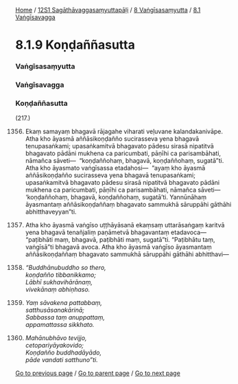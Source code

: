 
[Home](/) / [12S1 Sagāthāvaggasaṃyuttapāḷi](/tipitaka/12S1.md) / [8 Vaṅgīsasaṃyutta](/tipitaka/12S1/8.md) / [8.1 Vaṅgīsavagga](/tipitaka/12S1/8/8.1.md)

# 8.1.9 Koṇḍaññasutta

### Vaṅgīsasaṃyutta

### Vaṅgīsavagga

### Koṇḍaññasutta

(217.)

1356. Ekaṃ samayaṃ bhagavā rājagahe viharati veḷuvane kalandakanivāpe. Atha kho āyasmā aññāsikoṇḍañño sucirasseva yena bhagavā tenupasaṅkami; upasaṅkamitvā bhagavato pādesu sirasā nipatitvā bhagavato pādāni mukhena ca paricumbati, pāṇīhi ca parisambāhati, nāmañca sāveti—  “koṇḍaññohaṃ, bhagavā, koṇḍaññohaṃ, sugatā”ti. Atha kho āyasmato vaṅgīsassa etadahosi—  “ayaṃ kho āyasmā aññāsikoṇḍañño sucirasseva yena bhagavā tenupasaṅkami; upasaṅkamitvā bhagavato pādesu sirasā nipatitvā bhagavato pādāni mukhena ca paricumbati, pāṇīhi ca parisambāhati, nāmañca sāveti—  ‘koṇḍaññohaṃ, bhagavā, koṇḍaññohaṃ, sugatā’ti. Yannūnāhaṃ āyasmantaṃ aññāsikoṇḍaññaṃ bhagavato sammukhā sāruppāhi gāthāhi abhitthaveyyan”ti.

1357. Atha kho āyasmā vaṅgīso uṭṭhāyāsanā ekaṃsaṃ uttarāsaṅgaṃ karitvā yena bhagavā tenañjaliṃ paṇāmetvā bhagavantaṃ etadavoca—  “paṭibhāti maṃ, bhagavā, paṭibhāti maṃ, sugatā”ti. “Paṭibhātu taṃ, vaṅgīsā”ti bhagavā avoca. Atha kho āyasmā vaṅgīso āyasmantaṃ aññāsikoṇḍaññaṃ bhagavato sammukhā sāruppāhi gāthāhi abhitthavi—

1358. _“Buddhānubuddho so thero,_  
_koṇḍañño tibbanikkamo;_  
_Lābhī sukhavihārānaṃ,_  
_vivekānaṃ abhiṇhaso._  


1359. _Yaṃ sāvakena pattabbaṃ,_  
_satthusāsanakārinā;_  
_Sabbassa taṃ anuppattaṃ,_  
_appamattassa sikkhato._  


1360. _Mahānubhāvo tevijjo,_  
_cetopariyāyakovido;_  
_Koṇḍañño buddhadāyādo,_  
_pāde vandati satthuno”ti._  


[Go to previous page](/tipitaka/12S1/8/8.1/8.1.8.md) / [Go to parent page](/tipitaka/12S1/8/8.1.md) / [Go to next page](/tipitaka/12S1/8/8.1/8.1.10.md)


